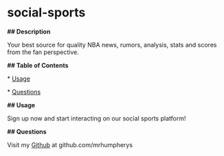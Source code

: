 # social-sports

**## Description**

Your best source for quality NBA news, rumors, analysis, stats and scores from the fan perspective.



**## Table of Contents**

\* [Usage](#usage)

\* [Questions](#questions)



**## Usage**

Sign up now and start interacting on our social sports platform!



**## Questions**

Visit my [Github](http://www.github.com/mrhumpherys) at github.com/mrhumpherys
